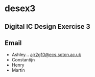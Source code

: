 desex3
======

Digital IC Design Exercise 3
----------------------------

Email
-----
- Ashley... ajr2g10@ecs.soton.ac.uk
- Constantijn
- Henry
- Martin
